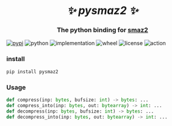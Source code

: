 <h1 align="center"><i>✨ pysmaz2 ✨ </i></h1>

<h3 align="center">The python binding for <a href="https://github.com/antirez/smaz2">smaz2</a> </h3>

[![pypi](https://img.shields.io/pypi/v/pysmaz2.svg)](https://pypi.org/project/pysmaz2/)
![python](https://img.shields.io/pypi/pyversions/pysmaz2)
![implementation](https://img.shields.io/pypi/implementation/pysmaz2)
![wheel](https://img.shields.io/pypi/wheel/pysmaz2)
![license](https://img.shields.io/github/license/synodriver/pysmaz2.svg)
![action](https://img.shields.io/github/workflow/status/synodriver/pysmaz2/build%20wheel)

### install
```bash
pip install pysmaz2
```


### Usage
```python
def compress(inp: bytes, bufsize: int) -> bytes: ...
def compress_into(inp: bytes, out: bytearray) -> int: ...
def decompress(inp: bytes, bufsize: int) -> bytes: ...
def decompress_into(inp: bytes, out: bytearray) -> int: ...
```